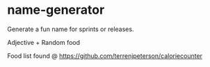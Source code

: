 # name-generator


Generate a fun name for sprints or releases. 

Adjective + Random food


Food list found @ https://github.com/terrenjpeterson/caloriecounter

